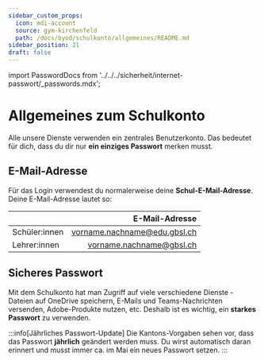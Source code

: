 ```yaml
---
sidebar_custom_props:
  icon: mdi-account
  source: gym-kirchenfeld
  path: /docs/byod/schulkonto/allgemeines/README.md
sidebar_position: 21
draft: false
---
```


import PasswordDocs from '../../../sicherheit/internet-passwort/\_passwords.mdx';

#  Allgemeines zum Schulkonto

Alle unsere Dienste verwenden ein zentrales Benutzerkonto. Das bedeutet für dich, dass du dir nur **ein einziges Passwort** merken musst.

## E-Mail-Adresse

Für das Login verwendest du normalerweise deine **Schul-E-Mail-Adresse**. Deine E-Mail-Adresse lautet so:

|               |               E-Mail-Adresse |
|:--------------|-----------------------------:|
| Schüler:innen | vorname.nachname@edu.gbsl.ch |
| Lehrer:innen  |     vorname.nachname@gbsl.ch |

## Sicheres Passwort

Mit dem Schulkonto hat man Zugriff auf viele verschiedene Dienste - Dateien auf OneDrive speichern, E-Mails und Teams-Nachrichten versenden, Adobe-Produkte nutzen, etc. Deshalb ist es wichtig, ein **starkes Passwort** zu verwenden.

:::info[Jährliches Passwort-Update]
Die Kantons-Vorgaben sehen vor, dass das Passwort **jährlich** geändert werden muss. Du wirst automatisch daran erinnert und musst immer ca. im Mai ein neues Passwort setzen.
:::

<PasswordDocs />
